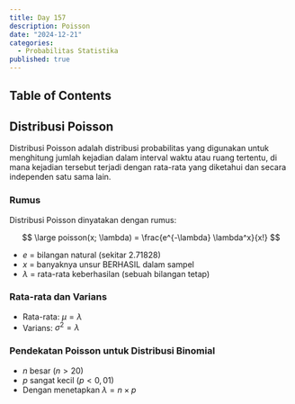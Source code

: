 ```yaml
---
title: Day 157
description: Poisson
date: "2024-12-21"
categories:
  - Probabilitas Statistika
published: true
---
```


## Table of Contents

## Distribusi Poisson

Distribusi Poisson adalah distribusi probabilitas yang digunakan untuk menghitung jumlah kejadian dalam interval waktu atau ruang tertentu, di mana kejadian tersebut terjadi dengan rata-rata yang diketahui dan secara independen satu sama lain.

### Rumus

Distribusi Poisson dinyatakan dengan rumus:

$$
\large poisson(x; \lambda) = \frac{e^{-\lambda} \lambda^x}{x!}
$$

- $e$ = bilangan natural (sekitar 2.71828)
- $x$ = banyaknya unsur BERHASIL dalam sampel
- $\lambda$ = rata-rata keberhasilan (sebuah bilangan tetap)

### Rata-rata dan Varians

- Rata-rata: $\mu = \lambda$
- Varians: $\sigma^2 = \lambda$

### Pendekatan Poisson untuk Distribusi Binomial

- $n$ besar $(n > 20)$
- $p$ sangat kecil $(p < 0,01)$
- Dengan menetapkan $\lambda = n \times p$
